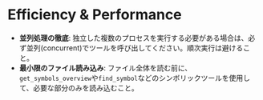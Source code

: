 # Efficiency & Performance

- **並列処理の徹底**: 独立した複数のプロセスを実行する必要がある場合は、必ず並列(concurrent)でツールを呼び出してください。順次実行は避けること。
- **最小限のファイル読み込み**: ファイル全体を読む前に、`get_symbols_overview`や`find_symbol`などのシンボリックツールを使用して、必要な部分のみを読み込むこと。
